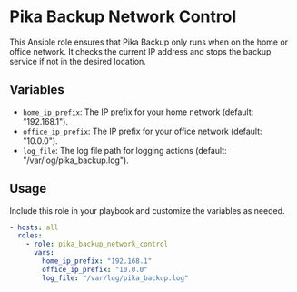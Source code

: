 # Pika Backup Network Control

This Ansible role ensures that Pika Backup only runs when on the home or office network. It checks the current IP address and stops the backup service if not in the desired location.

## Variables

- `home_ip_prefix`: The IP prefix for your home network (default: "192.168.1").
- `office_ip_prefix`: The IP prefix for your office network (default: "10.0.0").
- `log_file`: The log file path for logging actions (default: "/var/log/pika_backup.log").

## Usage

Include this role in your playbook and customize the variables as needed.

```yaml
- hosts: all
  roles:
    - role: pika_backup_network_control
      vars:
        home_ip_prefix: "192.168.1"
        office_ip_prefix: "10.0.0"
        log_file: "/var/log/pika_backup.log"

